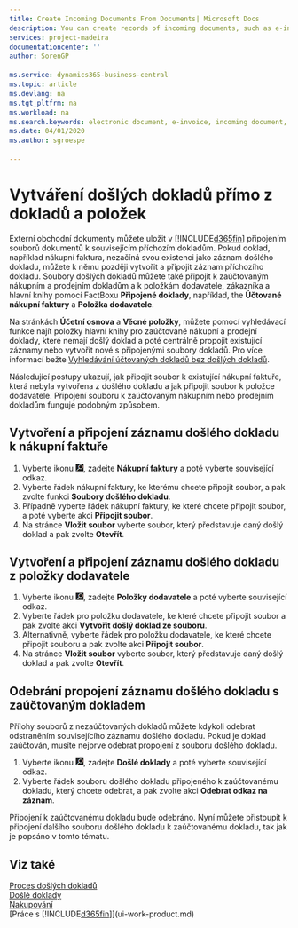 ```yaml
---
title: Create Incoming Documents From Documents| Microsoft Docs
description: You can create records of incoming documents, such as e-invoices, and manage OCR tasks, eCommerce, and document exchange.
services: project-madeira
documentationcenter: ''
author: SorenGP

ms.service: dynamics365-business-central
ms.topic: article
ms.devlang: na
ms.tgt_pltfrm: na
ms.workload: na
ms.search.keywords: electronic document, e-invoice, incoming document, OCR, ecommerce, document exchange, import invoice
ms.date: 04/01/2020
ms.author: sgroespe

---
```

# Vytváření došlých dokladů přímo z dokladů a položek
Externí obchodní dokumenty můžete uložit v  [!INCLUDE[d365fin](includes/d365fin_md.md)] připojením souborů dokumentů k souvisejícím příchozím dokladům. Pokud doklad, například nákupní faktura, nezačíná svou existenci jako záznam došlého dokladu, můžete k němu později vytvořit a připojit záznam příchozího dokladu. Soubory došlých dokladů můžete také připojit k zaúčtovaným nákupním a prodejním dokladům a k položkám dodavatele, zákazníka a hlavní knihy pomocí FactBoxu **Připojené doklady**, například, the **Účtované nákupní faktury** a **Položka dodavatele**.

Na stránkách **Účetní osnova** a **Věcné položky**, můžete pomocí vyhledávací funkce najít položky hlavní knihy pro zaúčtované nákupní a prodejní doklady, které nemají došlý doklad a poté centrálně propojit existující záznamy nebo vytvořit nové s připojenými soubory dokladů. Pro více informací bežte [Vyhledávání účtovaných dokladů bez došlých dokladů](across-how-find-posted-documents-without-income-document-records.md).

Následující postupy ukazují, jak připojit soubor k existující nákupní faktuře, která nebyla vytvořena z došlého dokladu a jak připojit soubor k položce dodavatele. Připojení souboru k zaúčtovaným nákupním nebo prodejním dokladům funguje podobným způsobem.

## Vytvoření a připojení záznamu došlého dokladu k nákupní faktuře
1. Vyberte ikonu ![Žárovky, která otevře funkci Řekněte Mi](media/ui-search/search_small.png "Řekněte mi, co chcete dělat"), zadejte **Nákupní faktury** a poté vyberte související odkaz.
2. Vyberte řádek nákupní faktury, ke kterému chcete připojit soubor, a pak zvolte funkci **Soubory došlého dokladu**.
3. Případně vyberte řádek nákupní faktury, ke které chcete připojit soubor, a poté vyberte akci **Připojit soubor**.
4. Na stránce **Vložit soubor** vyberte soubor, který představuje daný došlý doklad a pak zvolte **Otevřít**.

## Vytvoření a připojení záznamu došlého dokladu z položky dodavatele
1. Vyberte ikonu ![Žárovky, která otevře funkci Řekněte mi](media/ui-search/search_small.png "Řekněte mi, co chcete dělat"), zadejte **Položky dodavatele** a poté vyberte související odkaz.
2. Vyberte řádek pro položku dodavatele, ke které chcete připojit soubor a pak zvolte akci **Vytvořit došlý doklad ze souboru**.
3. Alternativně, vyberte řádek pro položku dodavatele, ke které chcete připojit souboru a pak zvolte akci **Připojit soubor**.
4. Na stránce **Vložit soubor** vyberte soubor, který představuje daný došlý doklad a pak zvolte **Otevřít**.

## Odebrání propojení záznamu došlého dokladu s zaúčtovaným dokladem
Přílohy souborů z nezaúčtovaných dokladů můžete kdykoli odebrat odstraněním souvisejícího záznamu došlého dokladu. Pokud je doklad zaúčtován, musíte nejprve odebrat propojení z souboru došlého dokladu.

1. Vyberte ikonu ![Žárovky, která otevře funkci Řekněte mi](media/ui-search/search_small.png "Řekněte mi, co chcete dělat"), zadejte **Došlé doklady** a poté vyberte související odkaz.
2. Vyberte řádek souboru došlého dokladu připojeného k zaúčtovanému dokladu, který chcete odebrat, a pak zvolte akci **Odebrat odkaz na záznam**.

Připojení k zaúčtovanému dokladu bude odebráno. Nyní můžete přistoupit k připojení dalšího souboru došlého dokladu k zaúčtovanému dokladu, tak jak je popsáno v tomto tématu.

## Viz také
[Proces došlých dokladů](across-process-income-documents.md)  
[Došlé doklady](across-income-documents.md)  
[Nakupování](purchasing-manage-purchasing.md)  
[Práce s [!INCLUDE[d365fin](includes/d365fin_md.md)]](ui-work-product.md)
